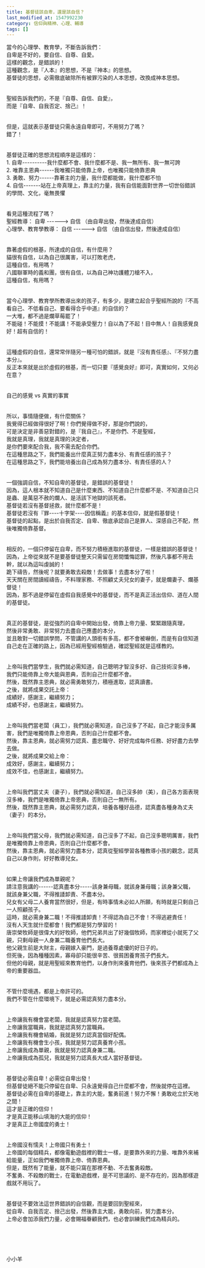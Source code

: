 ```yaml
---
title: 基督徒該自卑，還是該自信？
last_modified_at: 1547992230
category: 信仰與精神、心理、輔導
tags: []
---
```


<p>當今的心理學、教育學，不斷告訴我們：<br/>自卑是不好的，要自信、自尊、自愛。<br/><!--more-->這樣的觀念，是錯誤的！<br/>這種觀念，是『人本』的思想，不是『神本』的思想。<br/>基督徒的思想，必需徹底破除所有被罪污染的人本思想，改換成神本思想。<br/><br/><br/>聖經告訴我們的，不是『自尊、自信、自愛』，<br/>而是『自卑、自我否定、捨己』！<br/><br/><br/>但是，這就表示基督徒只需永遠自卑即可，不用努力了嗎？<br/>錯了！<br/><br/><br/>基督徒正確的思想流程順序是這樣的：<br/>1.	自卑----------我什麼都不會、我什麼都不是、我一無所有、我一無可誇<br/>2.	唯靠主恩典------我唯獨只能倚靠上帝，也唯獨只能倚靠恩典<br/>3.	勇敢、努力------靠著主的力量，我什麼都能做，我什麼都不怕<br/>4.	自信-------站在上帝真理上，靠主的力量，我有自信能面對世界一切世俗錯誤的學問、文化，毫無畏懼<br/><br/><br/>看見這種流程了嗎？<br/>聖經教導：               自卑 ------&gt; 自信 （由自卑出發，然後達成自信）<br/>心理學、教育學教導：     自信 ------&gt; 自信 （由自信出發，然後達成自信）<br/><br/><br/>靠著虛假的根基，所達成的自信，有什麼用？<br/>貓很有自信，以為自己很厲害，可以打敗老虎，<br/>這種自信，有用嗎？<br/>八國聯軍時的義和團，很有自信，以為自己神功護體刀槍不入，<br/>這種自信，有用嗎？<br/><br/><br/>當今心理學、教育學所教導出來的孩子，有多少，是建立起合乎聖經所說的『不高看自己、不低看自己、要看得合乎中道』的自信的？<br/>一大堆，都不過是爛草莓罷了！<br/>不能碰！不能摸！不能講！不能承受壓力！自以為了不起！目中無人！自我感覺良好！超有自信的！<br/><br/><br/>這種虛假的自信，還常常伴隨另一種可怕的錯誤，就是『沒有責任感』、『不努力盡本分』。<br/>反正本來就是出於虛假的根基，而一切只要『感覺良好』即可，真實如何，又何必在意？<br/><br/><br/>自己的感覺 vs 真實的事實<br/><br/><br/>所以，事情隨便做，有什麼關係？<br/>我覺得已經做得很好了啊！你們覺得做不好，那是你們說的，<br/>可是決定是非善惡對錯的，是『我自己』，不是你們、不是聖經，<br/>我就是真理，我就是真理的決定者，<br/>是你們要來配合我，我不需去配合你們。<br/>在這種思路之下，我們能養出什麼真正努力盡本分、有責任感的孩子？<br/>在這種思路之下，我們能培養出自己成為努力盡本分、有責任感的人？<br/><br/><br/>一個強調自信，不知自卑的基督徒，是錯誤的基督徒！<br/>因為，這人根本就不知道自己是什麼東西、不知道自己什麼都不是、不知道自己只是蟲、是萬惡不赦的爛人、是活該下地獄的該死者。<br/>基督徒若沒有基督拯救，就什麼都不是！<br/>基督徒若沒有『罪----十字架----因信稱義』的基本信仰，就是假基督徒！<br/>基督徒的起點，是出於自我否定、自卑、徹底承認自己是罪人、深感自己不配，然後唯獨倚靠基督。<br/><br/><br/>相反的，一個只停留在自卑，而不努力積極進取的基督徒，一樣是錯誤的基督徒！<br/>因為，上帝從來就不是要基督徒整天只需留在房間懺悔認罪，然後凡事都不用去幹，就以為這叫虔誠的！<br/>跪下禱告，然後呢？就要勇敢去殺敵！去做事！去盡本分了啦！<br/>天天關在房間讀經禱告，不料理家務、不照顧丈夫兒女的妻子，就是爛妻子、爛基督徒！<br/>因為，那不過是停留在虛假自我感覺中的基督徒，而不是真正活出信仰、道在人間的基督徒。<br/><br/><br/>真正的基督徒，是從強烈的自卑中開始出發，倚靠上帝力量、緊緊跟隨真理，<br/>然後非常勇敢、非常努力去盡自己應盡的本分，<br/>並且敢對一切錯誤學問，不管講的人頭銜有多高，都不會被嚇倒，而是有自信知道自己走在正確的路上，因為已經用聖經檢驗過，確認聖經就是這樣教的。<br/><br/><br/>上帝叫我們當學生，我們就必需知道，自己聰明才智沒多好、自己技術沒多棒，<br/>我們只能倚靠上帝大能與恩典，否則自己什麼都不會。<br/>然後，既然靠主恩典，就必需勇敢努力，積極進取，認真讀書。<br/>之後，就將成果交託上帝：<br/>成績好，感謝主，繼續努力；<br/>成績不好，也感謝主，繼續努力。<br/><br/><br/>上帝叫我們當老闆（員工），我們就必需知道，自己沒多了不起，自己才能沒多厲害，我們是唯獨倚靠上帝恩典，否則自己什麼都不會。<br/>然後，靠主恩典，就必需努力認真、盡忠職守、好好完成每件任務、好好盡力去學去做。<br/>之後，就將成果交給上帝：<br/>成效好，感謝主，繼續努力；<br/>成效不佳，也感謝主，繼續努力。<br/><br/><br/>上帝叫我們當丈夫（妻子），我們就必需知道，自己沒多帥（美），自己各方面表現沒多棒，我們是唯獨倚靠上帝恩典，否則自己一無所有。<br/>然後，既然靠主恩典，就必需努力認真，培養各種好品德，認真盡各種身為丈夫（妻子）的本分。<br/><br/><br/>上帝叫我們當父母，我們就必需知道，自己沒多了不起，自己沒多聰明厲害，我們是唯獨倚靠上帝恩典，否則自己什麼都不會。<br/>然後，靠主恩典，就必需努力盡本分，認真從聖經學習各種教導小孩的觀念，認真自己以身作則，好好教導兒女。<br/><br/><br/>如果上帝讓我們成為單親呢？<br/>請注意我講的------認真盡本分-----該身兼母職，就該身兼母職；該身兼父職，就該身兼父職，不得推諉卸責、不盡本分。<br/>兒女有父母二人養育當然很好，但是，有時事情未必如人所願，有時就是只剩自己一人照顧孩子。<br/>這時，就必需身兼二職！不得推諉卸責！不得認為自己不會！不得逃避責任！<br/>沒有人天生就什麼都會！我們都是努力學習的！<br/>唐崇榮牧師是很偉大的好牧師，他們兄弟共出了好幾個牧師，而家裡從小就死了父親，只剩母親一人身兼二職養育他們長大。<br/>他父親生前是大財主，母親嫁入豪門，是過養尊處優的好日子的。<br/>但死後，因為種種因素，寡母卻只能很辛苦、很貧困養育孩子們長大。<br/>但他的母親，就是用聖經來教育他們，以身作則來養育他們，後來孩子們都成為上帝的重要器皿。<br/><br/><br/>不管什麼境遇，都是上帝許可的。<br/>我們不管在什麼環境下，就是必需認真努力盡本分。<br/><br/><br/>上帝讓我有機會當老闆，我就是認真努力當老闆。<br/>上帝讓我當職員，我就是認真努力當職員。<br/>上帝讓我有機會結婚，我就是努力認真當個好配偶。<br/>上帝讓我有機會生小孩，我就是努力認真養育小孩。<br/>上帝讓我成為單親，我就是努力認真身兼二職。<br/>上帝讓我成為孤兒，我就是努力認真長大成人當好基督徒。<br/><br/><br/>基督徒必需自卑！必需從自卑出發！<br/>但基督徒絕不能只停留在自卑、只永遠覺得自己什麼都不會，然後就停在這裡。<br/>基督徒必需在自卑的基礎上，靠主的大能，奮勇前進！努力不懈！勇敢屹立於天地之間！<br/>這才是正確的信仰！<br/>才是真正能移山填海的大能的信仰！<br/>才是真正上帝國度的勇士！<br/><br/><br/>上帝國沒有懦夫！上帝國只有勇士！<br/>上帝國的每個精兵，都像電動遊戲裡的戰士一樣，是要靠外來的力量、唯靠外來補給能量，正如我們唯獨倚靠上帝、倚靠恩典。<br/>但是，既然有了能量，就不能只窩在那裡不動、不去奮勇殺敵。<br/>不奮勇、不殺敵的戰士，在電動遊戲裡，是不可思議的、是不存在的，因為那樣遊戲就不用玩了。<br/><br/><br/>基督徒不要效法這世界錯誤的自信觀，而是要回到聖經來，<br/>從自卑、自我否定、捨己出發，然後靠主大能，勇敢向前，努力盡本分。<br/>上帝必會加添我們力量，必會賜福眷顧我們，也必會訓練我們成為精兵的。<br/><br/><br/><br/><br/><br/>小小羊<br/><br/><br/><br/><br/><br/><br/>
</p>